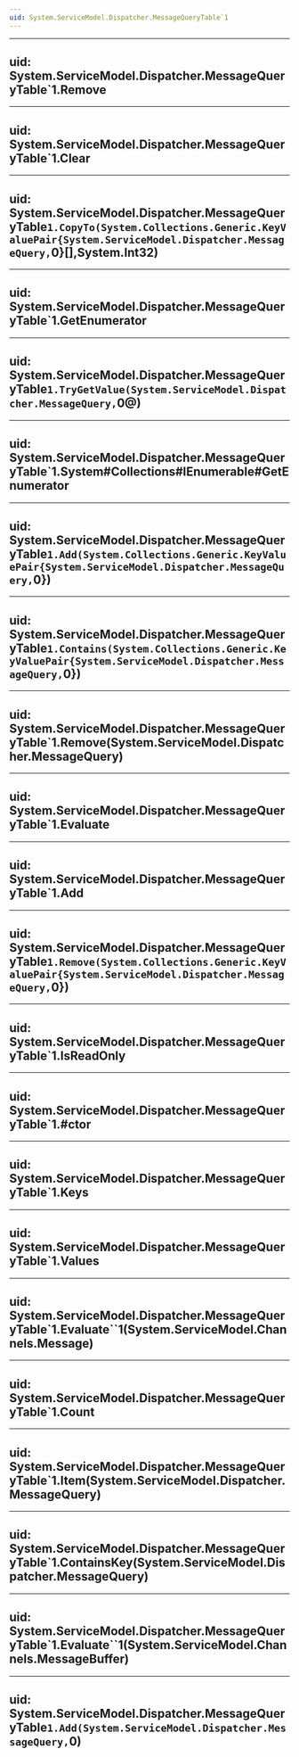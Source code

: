 ```yaml
---
uid: System.ServiceModel.Dispatcher.MessageQueryTable`1
---
```


---
uid: System.ServiceModel.Dispatcher.MessageQueryTable`1.Remove
---

---
uid: System.ServiceModel.Dispatcher.MessageQueryTable`1.Clear
---

---
uid: System.ServiceModel.Dispatcher.MessageQueryTable`1.CopyTo(System.Collections.Generic.KeyValuePair{System.ServiceModel.Dispatcher.MessageQuery,`0}[],System.Int32)
---

---
uid: System.ServiceModel.Dispatcher.MessageQueryTable`1.GetEnumerator
---

---
uid: System.ServiceModel.Dispatcher.MessageQueryTable`1.TryGetValue(System.ServiceModel.Dispatcher.MessageQuery,`0@)
---

---
uid: System.ServiceModel.Dispatcher.MessageQueryTable`1.System#Collections#IEnumerable#GetEnumerator
---

---
uid: System.ServiceModel.Dispatcher.MessageQueryTable`1.Add(System.Collections.Generic.KeyValuePair{System.ServiceModel.Dispatcher.MessageQuery,`0})
---

---
uid: System.ServiceModel.Dispatcher.MessageQueryTable`1.Contains(System.Collections.Generic.KeyValuePair{System.ServiceModel.Dispatcher.MessageQuery,`0})
---

---
uid: System.ServiceModel.Dispatcher.MessageQueryTable`1.Remove(System.ServiceModel.Dispatcher.MessageQuery)
---

---
uid: System.ServiceModel.Dispatcher.MessageQueryTable`1.Evaluate
---

---
uid: System.ServiceModel.Dispatcher.MessageQueryTable`1.Add
---

---
uid: System.ServiceModel.Dispatcher.MessageQueryTable`1.Remove(System.Collections.Generic.KeyValuePair{System.ServiceModel.Dispatcher.MessageQuery,`0})
---

---
uid: System.ServiceModel.Dispatcher.MessageQueryTable`1.IsReadOnly
---

---
uid: System.ServiceModel.Dispatcher.MessageQueryTable`1.#ctor
---

---
uid: System.ServiceModel.Dispatcher.MessageQueryTable`1.Keys
---

---
uid: System.ServiceModel.Dispatcher.MessageQueryTable`1.Values
---

---
uid: System.ServiceModel.Dispatcher.MessageQueryTable`1.Evaluate``1(System.ServiceModel.Channels.Message)
---

---
uid: System.ServiceModel.Dispatcher.MessageQueryTable`1.Count
---

---
uid: System.ServiceModel.Dispatcher.MessageQueryTable`1.Item(System.ServiceModel.Dispatcher.MessageQuery)
---

---
uid: System.ServiceModel.Dispatcher.MessageQueryTable`1.ContainsKey(System.ServiceModel.Dispatcher.MessageQuery)
---

---
uid: System.ServiceModel.Dispatcher.MessageQueryTable`1.Evaluate``1(System.ServiceModel.Channels.MessageBuffer)
---

---
uid: System.ServiceModel.Dispatcher.MessageQueryTable`1.Add(System.ServiceModel.Dispatcher.MessageQuery,`0)
---
